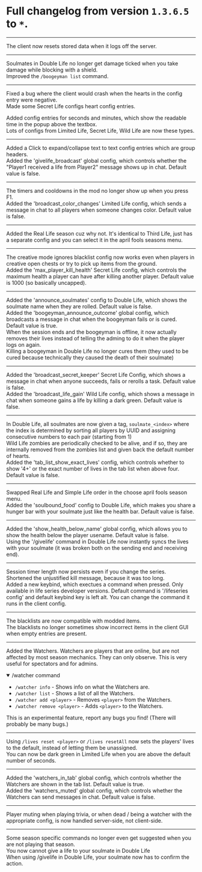 # Full changelog from version `1.3.6.5` to `*`.

----------

The client now resets stored data when it logs off the server.

----------

Soulmates in Double Life no longer get damage ticked when you take damage while blocking with a shield.<br>
Improved the `/boogeyman list` command.

----------

Fixed a bug where the client would crash when the hearts in the config entry were negative.<br>
Made some Secret Life configs heart config entries.<br>

Added config entries for seconds and minutes, which show the readable time in the popup above the textbox.<br>
Lots of configs from Limited Life, Secret Life, Wild Life are now these types.

----------

Added a Click to expand/collapse text to text config entries which are group headers.<br>
Added the 'givelife_broadcast' global config, which controls whether the "Player1 received a life from Player2" message shows up in chat. Default value is false.

----------

The timers and cooldowns in the mod no longer show up when you press F1.<br>
Added the 'broadcast_color_changes' Limited Life config, which sends a message in chat to all players when someone changes color. Default value is false.

----------

Added the Real Life season cuz why not. It's identical to Third Life, just has a separate config and you can select it in the april fools seasons menu.

----------

The creative mode ignores blacklist config now works even when players in creative open chests or try to pick up items from the ground.<br>
Added the 'max_player_kill_health' Secret Life config, which controls the maximum health a player can have after killing another player. Default value is 1000 (so basically uncapped).

----------

Added the 'announce_soulmates' config to Double Life, which shows the soulmate name when they are rolled. Default value is false.<br>
Added the 'boogeyman_announce_outcome' global config, which broadcasts a message in chat when the boogeyman fails or is cured. Default value is true.<br>
When the session ends and the boogeyman is offline, it now actually removes their lives instead of telling the adming to do it when the player logs on again.<br>
Killing a boogeyman in Double Life no longer cures them (they used to be cured because technically they caused the death of their soulmate)

----------

Added the 'broadcast_secret_keeper' Secret Life Config, which shows a message in chat when anyone succeeds, fails or rerolls a task. Default value is false.<br>
Added the 'broadcast_life_gain' Wild Life config, which shows a message in chat when someone gains a life by killing a dark green. Default value is false.

----------

In Double Life, all soulmates are now given a tag, `soulmate_<index>` where the index is determined by sorting all players by UUID and assigning consecutive numbers to each pair (starting from 1)<br>
Wild Life zombies are periodically checked to be alive, and if so, they are internally removed from the zombies list and given back the default number of hearts.<br>
Added the 'tab_list_show_exact_lives' config, which controls whether to show '4+' or the exact number of lives in the tab list when above four. Default value is false.

----------

Swapped Real Life and Simple Life order in the choose april fools season menu.<br>
Added the 'soulbound_food' config to Double Life, which makes you share a hunger bar with your soulmate just like the health bar. Default value is false.

----------

Added the 'show_health_below_name' global config, which allows you to show the health below the player usename. Default value is false.<br>
Using the '/givelife' command in Double Life now instantly syncs the lives with your soulmate (it was broken both on the sending end and receiving end).

----------

Session timer length now persists even if you change the series.<br>
Shortened the unjustified kill message, because it was too long.<br>
Added a new keybind, which exectues a command when pressed. Only available in life series developer versions. Default command is '/lifeseries config' and default keybind key is left alt. You can change the command it runs in the client config.

----------

The blacklists are now compatible with modded items.<br>
The blacklists no longer sometimes show incorrect items in the client GUI when empty entries are present.

----------

Added the Watchers.
Watchers are players that are online, but are not affected by most season mechanics. They can only observe.
This is very useful for spectators and for admins.

<details open>
<summary>/watcher command</summary>

- `/watcher info` - Shows info on what the Watchers are.
- `/watcher list` - Shows a list of all the Watchers.
- `/watcher add <player>` - Removes `<player>` from the Watchers.
- `/watcher remove <player>` - Adds `<player>` to the Watchers.
</details>

This is an experimental feature, report any bugs you find! (There will probably be many bugs.)

----------

Using `/lives reset <player>` or `/lives resetAll` now sets the players' lives to the default, instead of letting them be unassigned.<br>
You can now be dark green in Limited Life when you are above the default number of seconds.

----------

Added the 'watchers_in_tab' global config, which controls whether the Watchers are shown in the tab list. Default value is true.<br>
Added the 'watchers_muted' global config, which controls whether the Watchers can send messages in chat. Default value is false.

----------

Player muting when playing trivia, or when dead / being a watcher with the appropriate config, is now handled server-side, not client-side.

----------

Some season specific commands no longer even get suggested when you are not playing that season.<br>
You now cannot give a life to your soulmate in Double Life<br>
When using /givelife in Double Life, your soulmate now has to confirm the action.